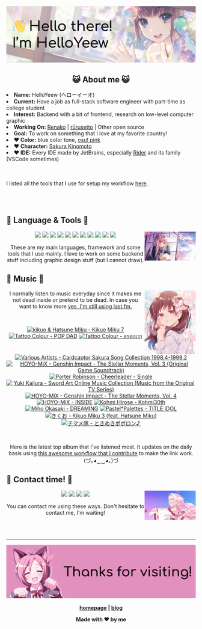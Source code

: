 <img src="welcome-banner.png" alt="Welcome!">

<h2 align="center">😺 About me 😺</h2> 
<!-- <href="https://music.apple.com/profile/HelloYeew"><img src="https://music-profile.rayriffy.com/theme/light.svg?uid=000318.14c819f20852410f9dbc0d2a5438f62b.0716" width="27%" align="right"></href> -->
<li><b>Name:</b> HelloYeew (ヘローイーオ)</li>
<li><b>Current:</b> Have a job as full-stack software engineer with part-time as college student</li>
<li><b>Interest:</b> Backend with a bit of frontend, research on low-level computer graphic</li>
<li><b>Working On:</b> <a href="https://github.com/HelloYeew/renako">Renako</a> | <a href="https://github.com/Rurusetto/rurusetto">rūrusetto</a> | Other open source</li>
<li><b>Goal:</b> To work on something that I love at my favorite country!</li>
<li><b>❤️ Color:</b> blue color tone, <a href="https://www.color-hex.com/color-palette/104633">osu! pink</a></li>
<li><b>❤️ Character:</b> <a href="https://ccsakura.fandom.com/wiki/Sakura_Kinomoto">Sakura Kinomoto</a></li>
<li><b>❤️ IDE:</b> Every IDE made by JetBrains, especially <a href="https://www.jetbrains.com/rider/">Rider</a> and its family</li> (VSCode sometimes)
<br>
<br>
<br>

<p>I listed all the tools that I use for setup my workflow <a href="https://github.com/HelloYeew/workflow-setup">here</a>.</p>

<br>
<br>

## 📇 Language & Tools 📇

<img src="knowledge-pic.png" width="27%" align="right">
<p align="center"><img src="https://img.shields.io/badge/-python-3776AB.svg?&style=for-the-badge&logo=python&logoColor=white"/> <img src="https://img.shields.io/badge/-django-092E20.svg?&style=for-the-badge&logo=django&logoColor=white"/> <img src="https://img.shields.io/badge/-csharp-239120.svg?&style=for-the-badge&logo=csharp&logoColor=white"/> <img src="https://img.shields.io/badge/-javascript-F7DF1E.svg?&style=for-the-badge&logo=javascript&logoColor=black"/> <img src="https://img.shields.io/badge/-typescript-3178C6.svg?&style=for-the-badge&logo=typescript&logoColor=white"/> <img src="https://img.shields.io/badge/java-007396.svg?&style=for-the-badge&logo=java&logoColor=white"/> <img src="https://img.shields.io/badge/-html5-E34F26.svg?&style=for-the-badge&logo=html5&logoColor=white"/> <img src="https://img.shields.io/badge/-css3-1572B6.svg?&style=for-the-badge&logo=css3&logoColor=white"/> <img src="https://img.shields.io/badge/-nginx-009639.svg?&style=for-the-badge&logo=nginx&logoColor=white"/> <img src="https://img.shields.io/badge/-svelte-FF3E00.svg?&style=for-the-badge&logo=svelte&logoColor=white"/> <img src="https://img.shields.io/badge/-tailwind CSS-06B6D4.svg?&style=for-the-badge&logo=Tailwind CSS&logoColor=white"/>

<p align="center">These are my main languages, framework and some tools that I use mainly. I love to work on some backend stuff including graphic design stuff (but I cannot draw).</p>

## 🎵 Music 🎵

<img src="music-pic.png" width="27%" align="right">

<p align="center">I normally listen to music everyday since it makes me not dead inside or pretend to be dead. In case you want to know more <a href="https://www.last.fm/user/HelloYeew">yes, I'm still using last.fm.</p>
  
<br>

<!-- lastfm -->
<p align="center"><a href="https://www.last.fm/music/kikuo+&+Hatsune+Miku/Kikuo+Miku+7"><img src="https://lastfm.freetls.fastly.net/i/u/64s/4bafecbf399a1b23756059261fb871fd.jpg" title="kikuo & Hatsune Miku - Kikuo Miku 7"></a> <a href="https://www.last.fm/music/Tattoo+Colour/POP+DAD"><img src="https://lastfm.freetls.fastly.net/i/u/64s/c9ea8913137bbb796257e5d708f583fb.jpg" title="Tattoo Colour - POP DAD"></a> <a href="https://www.last.fm/music/Tattoo+Colour/%E0%B8%95%E0%B8%A3%E0%B8%87%E0%B9%81%E0%B8%99%E0%B8%A7%E0%B9%86"><img src="https://lastfm.freetls.fastly.net/i/u/64s/fc97919b7356f0e89fade387e19a5bfa.jpg" title="Tattoo Colour - ตรงแนวๆ"></a> <a href="https://www.last.fm/music/Various+Artists/Cardcaptor+Sakura+Song+Collection+1998.4-1999.2"><img src="https://lastfm.freetls.fastly.net/i/u/64s/608c6ea15b30f282907be53a6dc5a98a.jpg" title="Various Artists - Cardcaptor Sakura Song Collection 1998.4-1999.2"></a> <a href="https://www.last.fm/music/HOYO-MiX/Genshin+Impact+-+The+Stellar+Moments,+Vol.+3+(Original+Game+Soundtrack)"><img src="https://lastfm.freetls.fastly.net/i/u/64s/52705c5b9f2dcab884bc8cbffc414f04.jpg" title="HOYO-MiX - Genshin Impact - The Stellar Moments, Vol. 3 (Original Game Soundtrack)"></a> <a href="https://www.last.fm/music/Porter+Robinson/Cheerleader+-+Single"><img src="https://lastfm.freetls.fastly.net/i/u/64s/6dca4052d382256c7ae502ad0736159c.jpg" title="Porter Robinson - Cheerleader - Single"></a> <a href="https://www.last.fm/music/Yuki+Kajiura/Sword+Art+Online+Music+Collection+(Music+from+the+Original+TV+Series)"><img src="https://lastfm.freetls.fastly.net/i/u/64s/7f0460ce1f34ce6576b7e482ed2ce00b.jpg" title="Yuki Kajiura - Sword Art Online Music Collection (Music from the Original TV Series)"></a> <a href="https://www.last.fm/music/HOYO-MiX/Genshin+Impact+-+The+Stellar+Moments,+Vol.+4"><img src="https://lastfm.freetls.fastly.net/i/u/64s/d035e3a26d5b8618514ef2cf8cf44f18.jpg" title="HOYO-MiX - Genshin Impact - The Stellar Moments, Vol. 4"></a> <a href="https://www.last.fm/music/HOYO-MiX/INSIDE"><img src="https://lastfm.freetls.fastly.net/i/u/64s/1d1842f08fd660fcaa77245a4fdadb9a.png" title="HOYO-MiX - INSIDE"></a> <a href="https://www.last.fm/music/Kohmi+Hirose/Kohmi30th"><img src="https://lastfm.freetls.fastly.net/i/u/64s/de58046da952d77c64ad20f24e8591e8.png" title="Kohmi Hirose - Kohmi30th"></a> <a href="https://www.last.fm/music/Miho+Okasaki/DREAMING"><img src="https://lastfm.freetls.fastly.net/i/u/64s/fc5d91115a9813e77fbf9ede7cd653dd.jpg" title="Miho Okasaki - DREAMING"></a> <a href="https://www.last.fm/music/Pastel*Palettes/TITLE+IDOL"><img src="https://lastfm.freetls.fastly.net/i/u/64s/c903a550db805feeeaae80f4157c1edb.png" title="Pastel*Palettes - TITLE IDOL"></a> <a href="https://www.last.fm/music/%E3%81%8D%E3%81%8F%E3%81%8A/Kikuo+Miku+3+(feat.+Hatsune+Miku)"><img src="https://lastfm.freetls.fastly.net/i/u/64s/706717f2346b317c95bfbef4a926fa53.png" title="きくお - Kikuo Miku 3 (feat. Hatsune Miku)"></a> <a href="https://www.last.fm/music/%E3%83%81%E3%83%9E%E3%83%A1%E9%9A%8A/%E3%81%A8%E3%81%8D%E3%82%81%E3%81%8D%E3%83%9D%E3%83%9D%E3%83%AD%E3%83%B3%E2%99%AA"><img src="https://lastfm.freetls.fastly.net/i/u/64s/2a1547f717eb7e2a3668ef706a04c18d.jpg" title="チマメ隊 - ときめきポポロン♪"></a> </p>

<br>

<p align="center">Here is the latest top album that I've listened most. It updates on the daily basis using <a href="https://github.com/melipass/lastfm-to-markdown/">this awesome workflow that I contribute</a> to make the link work. (づ｡◕‿‿◕｡)づ</p>

## 📝 Contact time! 📝

<img src="contact-pic.png" width="27%" align="right">

<p align="center"><a href="https://twitter.com/nonggummud" target="_blank"><img src="https://img.shields.io/badge/-nonggummud-1DA1F2.svg?&style=for-the-badge&logo=Twitter&logoColor=white"/></a> <a href="https://www.linkedin.com/in/helloyeew" target="_blank"><img src="https://img.shields.io/badge/-helloyeew-0A66C2.svg?&style=for-the-badge&logo=linkedin&logoColor=white"/></a> <a href="https://peerlist.io/helloyeew"><img src="https://img.shields.io/badge/-peerlist-00AA45.svg?&style=for-the-badge"/></a> <a href="https://music.apple.com/profile/HelloYeew" target="_blank"><img src="https://img.shields.io/badge/-Apple Music-FC3C44.svg?&style=for-the-badge&logo=Apple&logoColor=white"/></a></p>

<p align="center">You can contact me using these ways. Don't hesitate to contact me, I'm waiting!</p>
<br>
<br>

---

<img src="bye-banner.png" alt="Thanks for visiting!">

<p align="center"><b><a href="https://www.helloyeew.dev">homepage</a> | <b><a href="https://story.helloyeew.dev/">blog</a></p>

<p align="center">Made with ❤️ by me</p>

